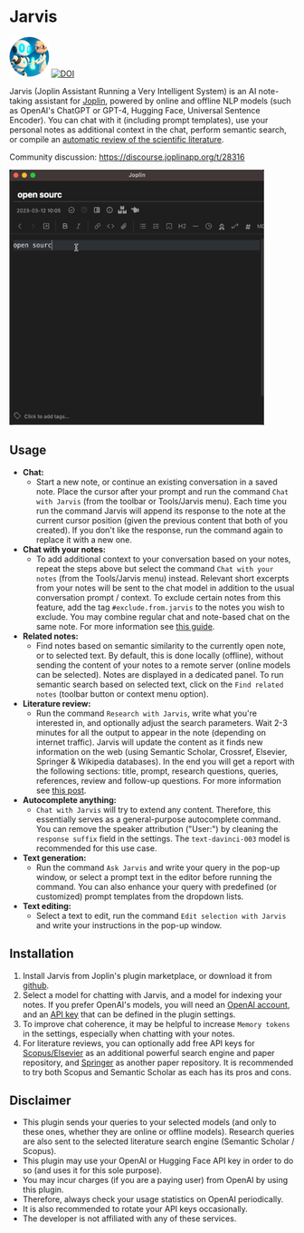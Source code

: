 # Jarvis

<img src=img/jarvis-logo-circle.png width=70> [![DOI](https://zenodo.org/badge/568521268.svg)](https://zenodo.org/badge/latestdoi/568521268)

Jarvis (Joplin Assistant Running a Very Intelligent System) is an AI note-taking assistant for [Joplin](https://joplinapp.org), powered by online and offline NLP models (such as OpenAI's ChatGPT or GPT-4, Hugging Face, Universal Sentence Encoder). You can chat with it (including prompt templates), use your personal notes as additional context in the chat, perform semantic search, or compile an [automatic review of the scientific literature](https://medium.com/@alondmnt/ai-powered-literature-review-6918ee180304).

Community discussion: https://discourse.joplinapp.org/t/28316

<img src="img/jarvis-research.gif" width="450">

## Usage

- **Chat:**
    - Start a new note, or continue an existing conversation in a saved note. Place the cursor after your prompt and run the command `Chat with Jarvis` (from the toolbar or Tools/Jarvis menu). Each time you run the command Jarvis will append its response to the note at the current cursor position (given the previous content that both of you created). If you don't like the response, run the command again to replace it with a new one.
- **Chat with your notes:**
    - To add additional context to your conversation based on your notes, repeat the steps above but select the command `Chat with your notes` (from the Tools/Jarvis menu) instead. Relevant short excerpts from your notes will be sent to the chat model in addition to the usual conversation prompt / context. To exclude certain notes from this feature, add the tag `#exclude.from.jarvis` to the notes you wish to exclude. You may combine regular chat and note-based chat on the same note. For more information see [this guide](GUIDE.md).
- **Related notes:**
    - Find notes based on semantic similarity to the currently open note, or to selected text. By default, this is done locally (offline), without sending the content of your notes to a remote server (online models can be selected). Notes are displayed in a dedicated panel. To run semantic search based on selected text, click on the `Find related notes` (toolbar button or context menu option).
- **Literature review:**
    - Run the command `Research with Jarvis`, write what you're interested in, and optionally adjust the search parameters. Wait 2-3 minutes for all the output to appear in the note (depending on internet traffic). Jarvis will update the content as it finds new information on the web (using Semantic Scholar, Crossref, Elsevier, Springer & Wikipedia databases). In the end you will get a report with the following sections: title, prompt, research questions, queries, references, review and follow-up questions. For more information see [this post](https://medium.com/@alondmnt/ai-powered-literature-review-6918ee180304).
- **Autocomplete anything:**
    - `Chat with Jarvis` will try to extend any content. Therefore, this essentially serves as a general-purpose autocomplete command. You can remove the speaker attribution ("User:") by cleaning the `response suffix` field in the settings. The `text-davinci-003` model is recommended for this use case.
- **Text generation:**
    - Run the command `Ask Jarvis` and write your query in the pop-up window, or select a prompt text in the editor before running the command. You can also enhance your query with predefined (or customized) prompt templates from the dropdown lists.
- **Text editing:**
    - Select a text to edit, run the command `Edit selection with Jarvis` and write your instructions in the pop-up window.

## Installation

1. Install Jarvis from Joplin's plugin marketplace, or download it from [github](https://github.com/alondmnt/joplin-plugin-jarvis/releases).
2. Select a model for chatting with Jarvis, and a model for indexing your notes. If you prefer OpenAI's models, you will need an [OpenAI account](https://platform.openai.com/signup), and an [API key](https://platform.openai.com/account/api-keys) that can be defined in the plugin settings.
3. To improve chat coherence, it may be helpful to increase `Memory tokens` in the settings, especially when chatting with your notes.
4. For literature reviews, you can optionally add free API keys for [Scopus/Elsevier](https://dev.elsevier.com/) as an additional powerful search engine and paper repository, and [Springer](https://dev.springernature.com/) as another paper repository. It is recommended to try both Scopus and Semantic Scholar as each has its pros and cons.

## Disclaimer

- This plugin sends your queries to your selected models (and only to these ones, whether they are online or offline models). Research queries are also sent to the selected literature search engine (Semantic Scholar / Scopus).
- This plugin may use your OpenAI or Hugging Face API key in order to do so (and uses it for this sole purpose).
- You may incur charges (if you are a paying user) from OpenAI by using this plugin.
- Therefore, always check your usage statistics on OpenAI periodically.
- It is also recommended to rotate your API keys occasionally.
- The developer is not affiliated with any of these services.
